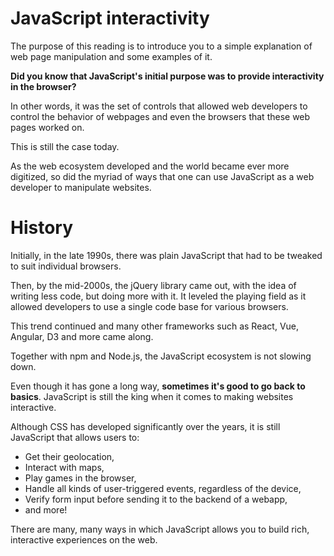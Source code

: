 # JavaScript interactivity

The purpose of this reading is to introduce you to a simple explanation of web page manipulation and some examples of it.

**Did you know that JavaScript's initial purpose was to provide interactivity in the browser?**

In other words, it was the set of controls that allowed web developers to control the behavior of webpages and even the browsers that these web pages worked on.

This is still the case today.

As the web ecosystem developed and the world became ever more digitized, so did the myriad of ways that one can use JavaScript as a web developer to manipulate websites.

# History

Initially, in the late 1990s, there was plain JavaScript that had to be tweaked to suit individual browsers.

Then, by the mid-2000s, the jQuery library came out, with the idea of writing less code, but doing more with it. It leveled the playing field as it allowed developers to use a single code base for various browsers.

This trend continued and many other frameworks such as React, Vue, Angular, D3 and more came along.

Together with npm and Node.js, the JavaScript ecosystem is not slowing down.

Even though it has gone a long way, **sometimes it's good to go back to basics**. JavaScript is still the king when it comes to making websites interactive.

Although CSS has developed significantly over the years, it is still JavaScript that allows users to: 

- Get their geolocation,
- Interact with maps,
- Play games in the browser,
- Handle all kinds of user-triggered events, regardless of the device,
- Verify form input before sending it to the backend of a webapp,
- and more!

There are many, many ways in which JavaScript allows you to build rich, interactive experiences on the web.